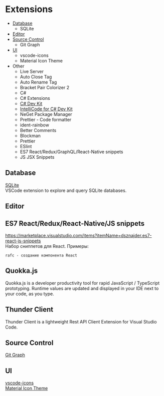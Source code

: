 # Extensions
* [Database](#database)
  * SQLite
* [Editor](#editor)
* [Source Control](#source-control)
  * Git Graph
* [UI](#ui)
  * vscode-icons
  * Material Icon Theme
* Other
  * Live Server
  * Auto Close Tag
  * Auto Rename Tag
  * Bracket Pair Colorizer 2
  * C#
  * C# Extensions
  * [C# Dev Kit](https://marketplace.visualstudio.com/items?itemName=ms-dotnettools.csdevkit)
  * [IntelliCode for C# Dev Kit](https://marketplace.visualstudio.com/items?itemName=ms-dotnettools.vscodeintellicode-csharp)
  * NeGet Package Manager
  * Prettier - Code formatter
  * ident-rainbow
  * Better Comments
  * Blockman
  * Prettier
  * ESlint
  * ES7 React/Redux/GraphQL/React-Native snippets
  * JS JSX Snippets
## Database
[SQLite](https://marketplace.visualstudio.com/items?itemName=alexcvzz.vscode-sqlite)  
VSCode extension to explore and query SQLite databases.
## Editor
## ES7 React/Redux/React-Native/JS snippets
https://marketplace.visualstudio.com/items?itemName=dsznajder.es7-react-js-snippets  
Набор сниппетов для React. Примеры:
```
rafc - создание компонента React
```
## Quokka.js
Quokka.js is a developer productivity tool for rapid JavaScript / TypeScript prototyping. Runtime values are updated and displayed in your IDE next to your code, as you type.
## Thunder Client
Thunder Client is a lightweight Rest API Client Extension for Visual Studio Code.
## Source Control
[Git Graph](https://marketplace.visualstudio.com/items?itemName=mhutchie.git-graph)
## UI
[vscode-icons](https://marketplace.visualstudio.com/items?itemName=vscode-icons-team.vscode-icons)  
[Material Icon Theme](https://marketplace.visualstudio.com/items?itemName=PKief.material-icon-theme)
